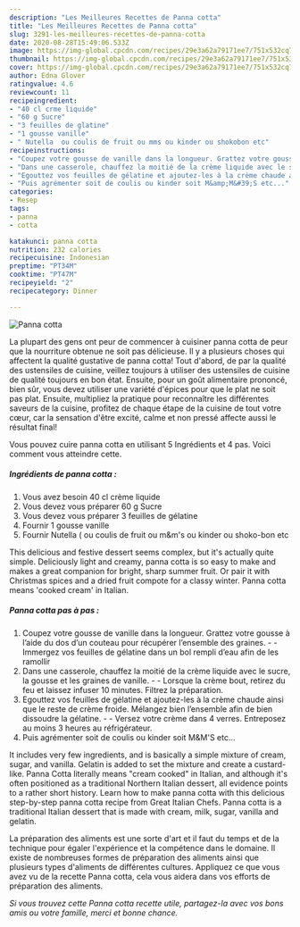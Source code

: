 ```yaml
---
description: "Les Meilleures Recettes de Panna cotta"
title: "Les Meilleures Recettes de Panna cotta"
slug: 3291-les-meilleures-recettes-de-panna-cotta
date: 2020-08-28T15:49:06.533Z
image: https://img-global.cpcdn.com/recipes/29e3a62a79171ee7/751x532cq70/panna-cotta-photo-principale-de-la-recette.jpg
thumbnail: https://img-global.cpcdn.com/recipes/29e3a62a79171ee7/751x532cq70/panna-cotta-photo-principale-de-la-recette.jpg
cover: https://img-global.cpcdn.com/recipes/29e3a62a79171ee7/751x532cq70/panna-cotta-photo-principale-de-la-recette.jpg
author: Edna Glover
ratingvalue: 4.6
reviewcount: 11
recipeingredient:
- "40 cl crme liquide"
- "60 g Sucre"
- "3 feuilles de glatine"
- "1 gousse vanille"
- " Nutella  ou coulis de fruit ou mms ou kinder ou shokobon etc"
recipeinstructions:
- "Coupez votre gousse de vanille dans la longueur. Grattez votre gousse à l’aide du dos d’un couteau pour récupérer l’ensemble des graines.  Immergez vos feuilles de gélatine dans un bol rempli d’eau afin de les ramollir"
- "Dans une casserole, chauffez la moitié de la crème liquide avec le sucre, la gousse et les graines de vanille.  Lorsque la crème bout, retirez du feu et laissez infuser 10 minutes. Filtrez la préparation."
- "Egouttez vos feuilles de gélatine et ajoutez-les à la crème chaude ainsi que le reste de crème froide. Mélangez bien l’ensemble afin de bien dissoudre la gélatine.  Versez votre crème dans 4 verres. Entreposez au moins 3 heures au réfrigérateur."
- "Puis agrémenter soit de coulis ou kinder soit M&amp;M&#39;S etc..."
categories:
- Resep
tags:
- panna
- cotta

katakunci: panna cotta 
nutrition: 232 calories
recipecuisine: Indonesian
preptime: "PT34M"
cooktime: "PT47M"
recipeyield: "2"
recipecategory: Dinner

---
```



![Panna cotta](https://img-global.cpcdn.com/recipes/29e3a62a79171ee7/751x532cq70/panna-cotta-photo-principale-de-la-recette.jpg)

La plupart des gens ont peur de commencer à cuisiner panna cotta de peur que la nourriture obtenue ne soit pas délicieuse. Il y a plusieurs choses qui affectent la qualité gustative de panna cotta! Tout d'abord, de par la qualité des ustensiles de cuisine, veillez toujours à utiliser des ustensiles de cuisine de qualité toujours en bon état. Ensuite, pour un goût alimentaire prononcé, bien sûr, vous devez utiliser une variété d'épices pour que le plat ne soit pas plat. Ensuite, multipliez la pratique pour reconnaître les différentes saveurs de la cuisine, profitez de chaque étape de la cuisine de tout votre cœur, car la sensation d'être excité, calme et non pressé affecte aussi le résultat final!

<!--inarticleads1-->

Vous pouvez cuire panna cotta en utilisant 5 Ingrédients et 4 pas. Voici comment vous atteindre cette.

##### Ingrédients de panna cotta :

1. Vous avez besoin 40 cl crème liquide
1. Vous devez vous préparer 60 g Sucre
1. Vous devez vous préparer 3 feuilles de gélatine
1. Fournir 1 gousse vanille
1. Fournir  Nutella ( ou coulis de fruit ou m&amp;m&#39;s ou kinder ou shoko-bon etc


This delicious and festive dessert seems complex, but it&#39;s actually quite simple. Deliciously light and creamy, panna cotta is so easy to make and makes a great companion for bright, sharp summer fruit. Or pair it with Christmas spices and a dried fruit compote for a classy winter. Panna cotta means &#39;cooked cream&#39; in Italian. 

<!--inarticleads2-->

##### Panna cotta pas à pas :

1. Coupez votre gousse de vanille dans la longueur. Grattez votre gousse à l’aide du dos d’un couteau pour récupérer l’ensemble des graines. -  - Immergez vos feuilles de gélatine dans un bol rempli d’eau afin de les ramollir
1. Dans une casserole, chauffez la moitié de la crème liquide avec le sucre, la gousse et les graines de vanille. -  - Lorsque la crème bout, retirez du feu et laissez infuser 10 minutes. Filtrez la préparation.
1. Egouttez vos feuilles de gélatine et ajoutez-les à la crème chaude ainsi que le reste de crème froide. Mélangez bien l’ensemble afin de bien dissoudre la gélatine. -  - Versez votre crème dans 4 verres. Entreposez au moins 3 heures au réfrigérateur.
1. Puis agrémenter soit de coulis ou kinder soit M&amp;M&#39;S etc...


It includes very few ingredients, and is basically a simple mixture of cream, sugar, and vanilla. Gelatin is added to set the mixture and create a custard-like. Panna Cotta literally means &#34;cream cooked&#34; in Italian, and although it&#39;s often positioned as a traditional Northern Italian dessert, all evidence points to a rather short history. Learn how to make panna cotta with this delicious step-by-step panna cotta recipe from Great Italian Chefs. Panna cotta is a traditional Italian dessert that is made with cream, milk, sugar, vanilla and gelatin. 

<!--inarticleads1-->

<p>
La préparation des aliments est une sorte d'art et il faut du temps et de la technique pour égaler l'expérience et la compétence dans le domaine. Il existe de nombreuses formes de préparation des aliments ainsi que plusieurs types d'aliments de différentes cultures. Appliquez ce que vous avez vu de la recette Panna cotta, cela vous aidera dans vos efforts de préparation des aliments.
</p>

<p>
<i>Si vous trouvez cette Panna cotta recette utile, partagez-la avec vos bons amis ou votre famille, merci et bonne chance.</i>
</p>

